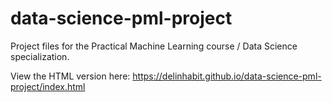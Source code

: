 # data-science-pml-project
Project files for the Practical Machine Learning course / Data Science specialization.

View the HTML version here: https://delinhabit.github.io/data-science-pml-project/index.html
